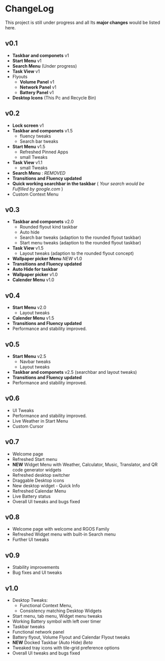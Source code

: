 # ChangeLog
This project is still under progress and all Its **major changes** would be listed here.

## v0.1
- **Taskbar and componets** v1
- **Start Menu** v1
- **Search Menu** (Under progress)
- **Task View** v1
- Flyouts
  - **Volume Panel** v1
  - **Network Panel** v1
  - **Battery Panel** v1
- **Desktop Icons** (This Pc and Recycle Bin)

## v0.2
- **Lock screen** v1
- **Taskbar and componets** v1.5 
   - fluency tweaks
   - Search bar tweaks
- **Start Menu** v1.5 
  - Refreshed Pinned Apps
  - small Tweaks
- **Task View** v1.1 
  - small Tweaks
- **Search Menu** : *REMOVED*
- **Transitions and Fluency updated**
- **Quick working searchbar in the taskbar** ( *Your search would be Fulfilled by google.com* )
- Custom Context Menu

## v0.3
- **Taskbar and componets** v2.0
  - Rounded flyout kind taskbar 
  - Auto hide
  - Search bar tweaks (adaption to the rounded flyout taskbar)
  - Start menu tweaks (adaption to the rounded flyout taskbar)
- **Task View** v1.5
  - Layout tweaks (adaption to the rounded flyout concept)
- **Wallpaper picker Menu** *NEW* v1.0
- **Transitions and Fluency updated**
- **Auto Hide for taskbar**
- **Wallpaper picker** v1.0
- **Calender Menu** v1.0

## v0.4
- **Start Menu** v2.0
  - Layout tweaks
- **Calender Menu** v1.5
- **Transitions and Fluency updated**
- Performance and stability improved.

## v0.5
- **Start Menu** v2.5
  - Navbar tweaks
  - Layout tweaks
 - **Taskbar and componets** v2.5 (searchbar and layout tweaks)
- **Transitions and Fluency updated**
- Performance and stability improved.

## v0.6
- UI Tweaks
- Performance and stability improved.
- Live Weather in Start Menu
- Custom Cursor

## v0.7
- Welcome page
- Refreshed Start menu
- **NEW** Widget Menu with Weather, Calculator, Music, Translator, and QR code generator widgets
- Refreshed desktop switcher
- Draggable Desktop icons
- New desktop widget - Quick Info
- Refreshed Calendar Menu
- Live Battery status 
- Overall UI tweaks and bugs fixed

## v0.8
- Welcome page with welcome and RGOS Family
- Refreshed Widget menu with built-in Search menu
- Further UI tweaks

## v0.9
- Stability improvements
- Bug fixes and UI tweaks

## v1.0
- Desktop Tweaks: 
  * Functional Context Menu,
  * Consistency matching Desktop Widgets
- Start menu, tab menu, Widget menu tweaks
- Working Battery symbol with left over timer
- Taskbar tweaks
- Functional network panel
- Battery flyout, Volume Flyout and Calendar Flyout tweaks
- **NEW** Docked Taskbar (Auto Hide) *Beta*
- Tweaked tray icons with tile-grid preference options
- Overall UI tweaks and bugs fixed
